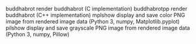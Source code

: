 buddhabrot      render buddhabrot (C implementation)
buddhabrotpp    render buddhabrot (C++ implementation)
mplshow         display and save color PNG image from rendered image data (Python 3, numpy, Matplotlib.pyplot)
pilshow         display and save grayscale PNG image from rendered image data (Python 3, numpy, Pillow)

